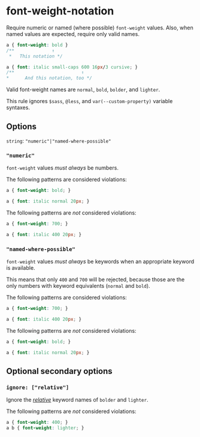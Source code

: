 # font-weight-notation

Require numeric or named (where possible) `font-weight` values. Also, when named values are expected, require only valid names.

```css
a { font-weight: bold }
/**              ↑
 *   This notation */

a { font: italic small-caps 600 16px/3 cursive; }
/**                         ↑
*      And this notation, too */
```

Valid font-weight names are `normal`, `bold`, `bolder`, and `lighter`.

This rule ignores `$sass`, `@less`, and `var(--custom-property)` variable syntaxes.

## Options

`string`: `"numeric"|"named-where-possible"`

### `"numeric"`

`font-weight` values *must always* be numbers.

The following patterns are considered violations:

```css
a { font-weight: bold; }
```

```css
a { font: italic normal 20px; }
```

The following patterns are *not* considered violations:

```css
a { font-weight: 700; }
```

```css
a { font: italic 400 20px; }
```

### `"named-where-possible"`

`font-weight` values *must always* be keywords when an appropriate keyword is available.

This means that only `400` and `700` will be rejected, because those are the only numbers with keyword equivalents (`normal` and `bold`).

The following patterns are considered violations:

```css
a { font-weight: 700; }
```

```css
a { font: italic 400 20px; }
```

The following patterns are *not* considered violations:

```css
a { font-weight: bold; }
```

```css
a { font: italic normal 20px; }
```

## Optional secondary options

### `ignore: ["relative"]`

Ignore the [*relative*](https://drafts.csswg.org/css-fonts/#font-weight-prop) keyword names of `bolder` and `lighter`.

The following patterns are *not* considered violations:

```css
a { font-weight: 400; }
a b { font-weight: lighter; }
```
